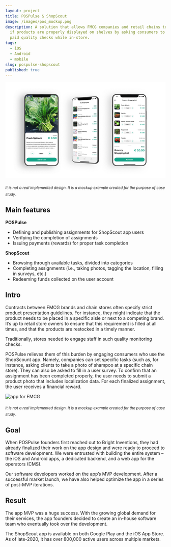 ```yaml
---
layout: project
title: POSPulse & ShopScout
image: /images/pos_mockup.png
description: A solution that allows FMCG companies and retail chains to verify
  if products are properly displayed on shelves by asking consumers to perform
  paid quality checks while in-store.
tags:
  - iOS
  - Android
  - mobile
slug: pospulse-shopscout
published: true
---
```

![FMCG app development](/images/pos_mockups.png)

<sub>*It is not a real implemented design. It is a mockup example created for the purpose of case study.*</sub>

## Main features

**POSPulse**

* Defining and publishing assignments for ShopScout app users
* Verifying the completion of assignments
* Issuing payments (rewards) for proper task completion

**ShopScout**

* Browsing through available tasks, divided into categories
* Completing assignments (i.e., taking photos, tagging the location, filling in surveys, etc.)
* Redeeming funds collected on the user account 

## Intro

Contracts between FMCG brands and chain stores often specify strict product presentation guidelines. For instance, they might indicate that the product needs to be placed in a specific aisle or next to a competing brand. It’s up to retail store owners to ensure that this requirement is filled at all times, and that the products are restocked in a timely manner. 

Traditionally, stores needed to engage staff in such quality monitoring checks.

POSPulse relieves them of this burden by engaging consumers who use the ShopScount app. Namely, companies can set specific tasks (such as, for instance, asking clients to take a photo of shampoo at a specific chain store). They can also be asked to fill in a user survey. To confirm that an assignment has been completed properly, the user needs to submit a product photo that includes localization data. For each finalized assignment, the user receives a financial reward.

![app for FMCG](/images/pos_2_mockup.png)

<sub>*It is not a real implemented design. It is a mockup example created for the purpose of case study.*</sub>

## Goal

When POSPulse founders first reached out to Bright Inventions, they had already finalized their work on the app design and were ready to proceed to software development. We were entrusted with building the entire system – the iOS and Android apps, a dedicated backend, and a web app for the operators (CMS). 

Our software developers worked on the app’s MVP development. After a successful market launch, we have also helped optimize the app in a series of post-MVP iterations.

## Result

The app MVP was a huge success. With the growing global demand for their services, the app founders decided to create an in-house software team who eventually took over the development. 

The ShopScout app is available on both Google Play and the iOS App Store. As of late-2020, it has over 800,000 active users across multiple markets.